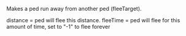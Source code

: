 Makes a ped run away from another ped (fleeTarget).

distance = ped will flee this distance.
fleeTime = ped will flee for this amount of time, set to "-1" to flee forever